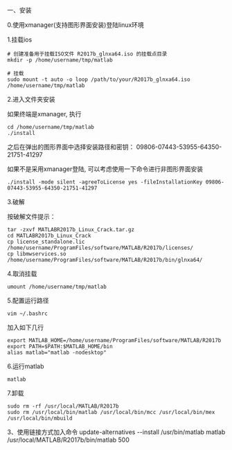 一、安装

0.使用xmanager(支持图形界面安装)登陆linux环境

1.挂载ios
```shell
# 创建准备用于挂载ISO文件 R2017b_glnxa64.iso 的挂载点目录
mkdir -p /home/username/tmp/matlab
```

```shell
# 挂载
sudo mount -t auto -o loop /path/to/your/R2017b_glnxa64.iso /home/username/tmp/matlab
```

2.进入文件夹安装

如果终端是xmanager, 执行
```shell
cd /home/username/tmp/matlab 
./install
```
之后在弹出的图形界面中选择安装路径和密钥：
09806-07443-53955-64350-21751-41297

如果不是采用xmanager登陆, 可以考虑使用一下命令进行非图形界面安装
```shell
./install -mode silent -agreeToLicense yes -fileInstallationKey 09806-07443-53955-64350-21751-41297
```

3.破解 

按破解文件提示：
```shell
tar -zxvf MATLABR2017b_Linux_Crack.tar.gz
cd MATLABR2017b_Linux_Crack
cp license_standalone.lic /home/username/ProgramFiles/software/MATLAB/R2017b/licenses/ 
cp libmwservices.so /home/username/ProgramFiles/software/MATLAB/R2017b/bin/glnxa64/
```

4.取消挂载

```shell
umount /home/username/tmp/matlab
```

5.配置运行路径
```shell
vim ~/.bashrc
```
加入如下几行
```shell
export MATLAB_HOME=/home/username/ProgramFiles/software/MATLAB/R2017b
export PATH=$PATH:$MATLAB_HOME/bin
alias matlab="matlab -nodesktop"
```

6.运行matlab
```shell
matlab
```


7.卸载

```shell
sudo rm -rf /usr/local/MATLAB/R2017b
sudo rm /usr/local/bin/matlab /usr/local/bin/mcc /usr/local/bin/mex /usr/local/bin/mbuild
```

3、使用链接方式加入命令
update-alternatives --install /usr/bin/matlab matlab /usr/local/MATLAB/R2017b/bin/matlab 500